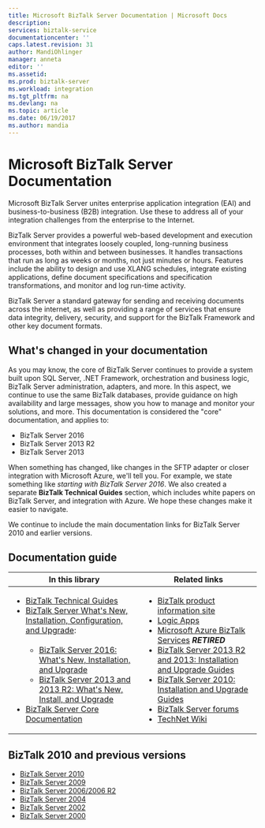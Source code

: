```yaml
---
title: Microsoft BizTalk Server Documentation | Microsoft Docs
description: 
services: biztalk-service
documentationcenter: ''
caps.latest.revision: 31
author: MandiOhlinger
manager: anneta
editor: ''
ms.assetid: 
ms.prod: biztalk-server
ms.workload: integration
ms.tgt_pltfrm: na
ms.devlang: na
ms.topic: article
ms.date: 06/19/2017
ms.author: mandia
---
```


# Microsoft BizTalk Server Documentation
Microsoft BizTalk Server unites enterprise application integration (EAI) and business-to-business (B2B) integration. Use these to address all of your integration challenges from the enterprise to the Internet.  
  
 BizTalk Server provides a powerful web-based development and execution environment that integrates loosely coupled, long-running business processes, both within and between businesses. It handles transactions that run as long as weeks or months, not just minutes or hours. Features include the ability to design and use XLANG schedules, integrate existing applications, define document specifications and specification transformations, and monitor and log run-time activity.  
  
 BizTalk Server a standard gateway for sending and receiving documents across the internet, as well as providing a range of services that ensure data integrity, delivery, security, and support for the BizTalk Framework and other key document formats.  
  
## What's changed in your documentation  
As you may know, the core of BizTalk Server continues to provide a system built upon SQL Server, .NET Framework, orchestration and business logic, BizTalk Server administration, adapters, and more. In this aspect, we continue to use the same BizTalk databases, provide guidance on high availability and large messages, show you how to manage and monitor your solutions, and more. This documentation is considered the "core" documentation, and applies to:

* BizTalk Server 2016 
* BizTalk Server 2013 R2
* BizTalk Server 2013

  
 When something has changed, like changes in the SFTP adapter or closer integration with Microsoft Azure, we'll tell you. For example, we state something like *starting with BizTalk Server 2016*. We also created a separate **BizTalk Technical Guides** section, which includes white papers on BizTalk Server, and integration with Azure. We hope these changes make it easier to navigate.  
  
 We continue to include the main documentation links for BizTalk Server 2010 and earlier versions.  
  
## Documentation guide  
  
|In this library|Related links|  
|---|---|  
|<ul><li>[BizTalk Technical Guides](technical-guides/biztalk-technical-guides.md)</li><li>[BizTalk Server What's New, Installation, Configuration, and Upgrade](install-and-config-guides/biztalk-server-what-s-new-installation-configuration-and-upgrade.md):<br /><br /> <ul><li>[BizTalk Server 2016: What's New, Installation, and Upgrade](install-and-config-guides/biztalk-server-2016-what-s-new-and-installation.md)</li><li>[BizTalk Server 2013 and 2013 R2: What's New, Install, and Upgrade](install-and-config-guides/biztalk-server-2013-and-2013-r2-what-s-new-install-and-upgrade.md)</li></ul></li><li>[BizTalk Server Core Documentation](https://msdn.microsoft.com/library/aa548004.aspx)</li></ul>|<ul><li>[BizTalk product information site](https://www.microsoft.com/en-us/cloud-platform/biztalk)</li><li>[Logic Apps](https://azure.microsoft.com/services/app-service/logic/) </li><li>[Microsoft Azure BizTalk Services](http://www.windowsazure.com/services/biztalk-services/) ***RETIRED***</li><li>[BizTalk Server 2013 R2 and 2013: Installation and Upgrade Guides](http://www.microsoft.com/download/details.aspx?id=35552)</li><li>[BizTalk Server 2010: Installation and Upgrade Guides](http://www.microsoft.com/downloads/details.aspx?FamilyID=b77d6a4f-8b41-470e-a58c-730dc5859b38)</li><li>[BizTalk Server forums](https://social.msdn.microsoft.com/Forums/en-US/home?category=biztalkserver)</li><li> [TechNet Wiki](https://social.technet.microsoft.com/Search/en-US?query=biztalk)</li></ul>|
  
  ## BizTalk 2010 and previous versions
* [BizTalk Server 2010](https://msdn.microsoft.com/library/ee299298\(v=bts.10\).aspx)
* [BizTalk Server 2009](https://msdn.microsoft.com/library/ee299303\(v=bts.10\).aspx)
* [BizTalk Server 2006/2006 R2](https://msdn.microsoft.com/library/ff631774\(v=bts.10\).aspx)
* [BizTalk Server 2004](http://msdn.microsoft.com/library/aa286489.aspx)
* [BizTalk Server 2002](http://msdn.microsoft.com/library/aa286488.aspx)
* [BizTalk Server 2000](http://msdn.microsoft.com/library/aa286487.aspx)